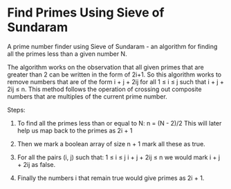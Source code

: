 # Find Primes Using Sieve of Sundaram

A prime number finder using Sieve of Sundaram - an algorithm for finding all the primes less than a given number N.

The algorithm works on the observation that all given primes that are greater than 2 can be written in the form of 2i+1.
So this algorithm works to remove numbers that are of the form i + j + 2ij for all 1 ≤ i ≤ j such that i + j + 2ij ≤ n.
This method follows the operation of crossing out composite numbers that are multiples of the current prime number.

Steps:
1. To find all the primes less than or equal to N:
   n = (N - 2)/2
   This will later help us map back to the primes as 2i + 1

3. Then we mark a boolean array of size n + 1 mark all these as true.

4. For all the pairs (i, j) such that:
   1 ≤ i ≤ j i + j + 2ij ≤ n
   we would mark i + j + 2ij as false.

5. Finally the numbers i that remain true would give primes as 2i + 1.
